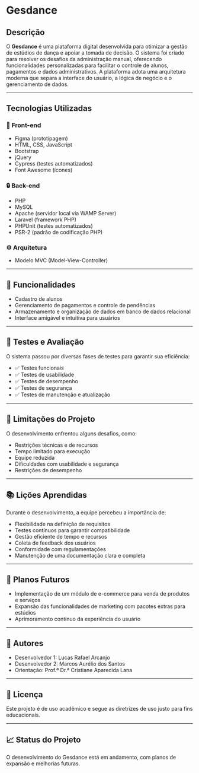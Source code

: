 # Gesdance

## Descrição
O **Gesdance** é uma plataforma digital desenvolvida para otimizar a gestão de estúdios de dança e apoiar a tomada de decisão. O sistema foi criado para resolver os desafios da administração manual, oferecendo funcionalidades personalizadas para facilitar o controle de alunos, pagamentos e dados administrativos. A plataforma adota uma arquitetura moderna que separa a interface do usuário, a lógica de negócio e o gerenciamento de dados.

---

## Tecnologias Utilizadas

### 🔗 **Front-end**
- Figma (prototipagem)
- HTML, CSS, JavaScript
- Bootstrap
- jQuery
- Cypress (testes automatizados)
- Font Awesome (ícones)

### 🔒 **Back-end**
- PHP
- MySQL
- Apache (servidor local via WAMP Server)
- Laravel (framework PHP)
- PHPUnit (testes automatizados)
- PSR-2 (padrão de codificação PHP)

### ⚙️ **Arquitetura**
- Modelo MVC (Model-View-Controller)

---

## 🎯 Funcionalidades

- Cadastro de alunos
- Gerenciamento de pagamentos e controle de pendências
- Armazenamento e organização de dados em banco de dados relacional
- Interface amigável e intuitiva para usuários

---

## 🧪 Testes e Avaliação

O sistema passou por diversas fases de testes para garantir sua eficiência:

- ✅ Testes funcionais
- ✅ Testes de usabilidade
- ✅ Testes de desempenho
- ✅ Testes de segurança
- ✅ Testes de manutenção e atualização

---

## 🚧 Limitações do Projeto

O desenvolvimento enfrentou alguns desafios, como:

- Restrições técnicas e de recursos
- Tempo limitado para execução
- Equipe reduzida
- Dificuldades com usabilidade e segurança
- Restrições de desempenho

---

## 📚 Lições Aprendidas

Durante o desenvolvimento, a equipe percebeu a importância de:

- Flexibilidade na definição de requisitos
- Testes contínuos para garantir compatibilidade
- Gestão eficiente de tempo e recursos
- Coleta de feedback dos usuários
- Conformidade com regulamentações
- Manutenção de uma documentação clara e completa

---

## 🚀 Planos Futuros

- Implementação de um módulo de e-commerce para venda de produtos e serviços
- Expansão das funcionalidades de marketing com pacotes extras para estúdios
- Aprimoramento contínuo da experiência do usuário

---

## 👥 Autores

- Desenvolvedor 1: Lucas Rafael Arcanjo
- Desenvolvedor 2: Marcos Aurélio dos Santos
- Orientação: Prof.ª Dr.ª Cristiane Aparecida Lana

---

## 📜 Licença
Este projeto é de uso acadêmico e segue as diretrizes de uso justo para fins educacionais.

---

## 📈 Status do Projeto
O desenvolvimento do Gesdance está em andamento, com planos de expansão e melhorias futuras.

